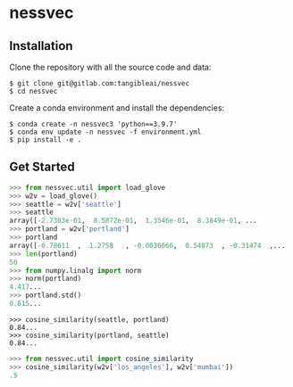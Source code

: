 # nessvec

## Installation

Clone the repository with all the source code and data:

```console
$ git clone git@gitlab.com:tangibleai/nessvec
$ cd nessvec
```

Create a conda environment and install the dependencies:

```console
$ conda create -n nessvec3 'python==3.9.7'
$ conda env update -n nessvec -f environment.yml
$ pip install -e .
```

## Get Started

```python
>>> from nessvec.util import load_glove
>>> w2v = load_glove()
>>> seattle = w2v['seattle']
>>> seattle
array([-2.7303e-01,  8.5872e-01,  1.3546e-01,  8.3849e-01, ...
>>> portland = w2v['portland']
>>> portland
array([-0.78611  ,  1.2758   , -0.0036066,  0.54873  , -0.31474  ,...
>>> len(portland)
50
>>> from numpy.linalg import norm
>>> norm(portland)
4.417...
>>> portland.std()
0.615...

```

```
>>> cosine_similarity(seattle, portland)
0.84...
>>> cosine_similarity(portland, seattle)
0.84...

```

```python
>>> from nessvec.util import cosine_similarity
>>> cosine_similarity(w2v['los_angeles'], w2v['mumbai'])
.5

```

##

